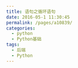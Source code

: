 ```yaml
---
title: 语句之循环语句
date: 2016-05-1 11:30:45
permalink: /pages/a10839/
categories:
  - python
  - Python基础
tags:
  - 后端
  - Python
---
```


